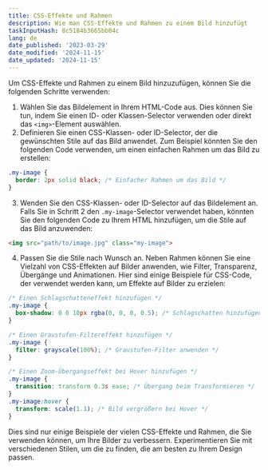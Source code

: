 ```yaml
---
title: CSS-Effekte und Rahmen
description: Wie man CSS-Effekte und Rahmen zu einem Bild hinzufügt
taskInputHash: 8c5184b3665bb04c
lang: de
date_published: '2023-03-29'
date_modified: '2024-11-15'
date_updated: '2024-11-15'
---
```

Um CSS-Effekte und Rahmen zu einem Bild hinzuzufügen, können Sie die folgenden Schritte verwenden:
1. Wählen Sie das Bildelement in Ihrem HTML-Code aus. Dies können Sie tun, indem Sie einen ID- oder Klassen-Selector verwenden oder direkt das `<img>`-Element auswählen.
2. Definieren Sie einen CSS-Klassen- oder ID-Selector, der die gewünschten Stile auf das Bild anwendet. Zum Beispiel könnten Sie den folgenden Code verwenden, um einen einfachen Rahmen um das Bild zu erstellen:

```css
.my-image {
  border: 2px solid black; /* Einfacher Rahmen um das Bild */
}
```

3. Wenden Sie den CSS-Klassen- oder ID-Selector auf das Bildelement an. Falls Sie in Schritt 2 den `.my-image`-Selector verwendet haben, könnten Sie den folgenden Code zu Ihrem HTML hinzufügen, um die Stile auf das Bild anzuwenden:

```html
<img src="path/to/image.jpg" class="my-image">
```

4. Passen Sie die Stile nach Wunsch an. Neben Rahmen können Sie eine Vielzahl von CSS-Effekten auf Bilder anwenden, wie Filter, Transparenz, Übergänge und Animationen. Hier sind einige Beispiele für CSS-Code, der verwendet werden kann, um Effekte auf Bilder zu erzielen:

```css
/* Einen Schlagschatteneffekt hinzufügen */
.my-image {
  box-shadow: 0 0 10px rgba(0, 0, 0, 0.5); /* Schlagschatten hinzufügen */
}

/* Einen Graustufen-Filtereffekt hinzufügen */
.my-image {
  filter: grayscale(100%); /* Graustufen-Filter anwenden */
}

/* Einen Zoom-Übergangseffekt bei Hover hinzufügen */
.my-image {
  transition: transform 0.3s ease; /* Übergang beim Transformieren */
}
.my-image:hover {
  transform: scale(1.1); /* Bild vergrößern bei Hover */
}
```

Dies sind nur einige Beispiele der vielen CSS-Effekte und Rahmen, die Sie verwenden können, um Ihre Bilder zu verbessern. Experimentieren Sie mit verschiedenen Stilen, um die zu finden, die am besten zu Ihrem Design passen.
